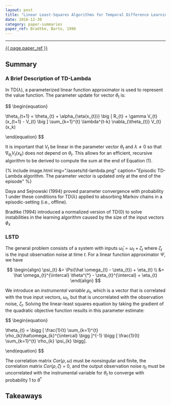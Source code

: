 ```yaml
---
layout: post
title: "Linear Least-Squares Algorithms for Temporal Difference Learning"
date: 2016-12-30
category: paper-summaries
paper_ref: Bradtke, Barto, 1996
---
```


<script type="text/x-mathjax-config">
MathJax.Hub.Config({
  TeX: { equationNumbers: { autoNumber: "AMS" } },
  tex2jax: {inlineMath: [['$','$'], ['\\(','\\)']]}
});
</script>

<script type="text/javascript" async
  src="https://cdn.mathjax.org/mathjax/latest/MathJax.js?config=TeX-MML-AM_CHTML">
</script> 
---

[{{ page.paper_ref }}](http://scholarworks.umass.edu/cgi/viewcontent.cgi?article=1016&context=cs_faculty_pubs)

## Summary

### A Brief Description of TD-Lambda

In TD($\lambda$), a parameterized linear function approximator is used to represent the value function. 
The parameter update for vector $\theta_{t}$ is:

$$
\begin{equation}

\theta_{t+1} = \theta_{t} + \alpha_{\eta(x_{t})} \big [ R_{t} + \gamma V_{t}(x_{t+1} - V_{t} \big ] \sum_{k=1}^{t} \lambda^{t-k} \nabla_{\theta_{t}} V_{t}(x_k)

\end{equation}
$$

It is important that $V_{t}$ be linear in the parameter vector $\theta_{t}$ and $\lambda \neq 0$ so that $\nabla_{\theta_{t}} V_{t}(x_k)$ does not depend on $\theta_{t}$. This allows for an efficient, recursive algorithm to be derived to compute the sum at the end of Equation (1). 

{%
    include image.html
    img="/assets/td-lambda.png"
    caption="Episodic TD-Lambda algorithm. The parameter vector is updated only at the end of the episode"
%}

Daya and Sejnowski (1994) proved parameter convergence with probability 1 under these conditions for TD($\lambda$) applied to absorbing Markov chains in a episodic-setting (i.e., offline).

Bradtke (1994) introduced a normalized version of TD(0) to solve instabilities in the learning algorithm caused by the size of the input vectors $\phi_{x}$

### LSTD

The general problem consists of a system with inputs $\hat \omega_{t} = \omega_{t} + \zeta_{t}$ where $\zeta_{t}$ is the input observation noise at time $t$. For a linear function approximator $\Psi$, we have 

$$
\begin{align}
\psi_{t} &= \Psi(\hat \omega_{t} - \zeta_{t}) + \eta_{t} \\
         &= \hat \omega_{t}^{\intercal} \theta^{*} - \zeta_{t}^{\intercal} + \eta_{t}
\end{align}
$$

We introduce an *instrumental variable* $\rho_{t}$, which is a vector that is correlated with the true input vectors, $\omega_{t}$, but that is uncorrelated with the observation noise, $\zeta_{t}$. Solving the linear-least squares equation by taking the gradient of the quadratic objective function results in this parameter estimate:

$$
\begin{equation}

\theta_{t} = \bigg [ \frac{1}{t} \sum_{k=1}^{t} \rho_{k}\hat\omega_{k}^{\intercal} \bigg ]^{-1} \bigg [ \frac{1}{t} \sum_{k=1}^{t} \rho_{k} \psi_{k} \bigg].

\end{equation}
$$

The correlation matrix $Cor(\rho, \omega)$ must be nonsingular and finite, the correlation matrix $Cor(\rho, \zeta)$ = 0, and the output observation noise $\eta_{t}$ must be uncorrelated with the instrumental variable for $\theta_{t}$ to converge with probability 1 to $\theta^{*}$
## Takeaways
